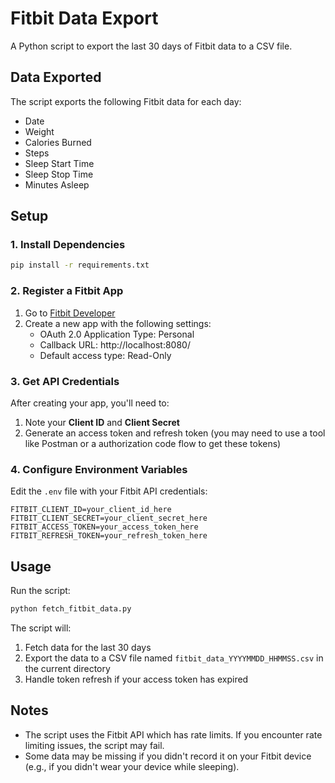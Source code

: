 # Fitbit Data Export

A Python script to export the last 30 days of Fitbit data to a CSV file.

## Data Exported

The script exports the following Fitbit data for each day:
- Date
- Weight
- Calories Burned
- Steps
- Sleep Start Time
- Sleep Stop Time
- Minutes Asleep

## Setup

### 1. Install Dependencies

```bash
pip install -r requirements.txt
```

### 2. Register a Fitbit App

1. Go to [Fitbit Developer](https://dev.fitbit.com/apps/new)
2. Create a new app with the following settings:
   - OAuth 2.0 Application Type: Personal
   - Callback URL: http://localhost:8080/
   - Default access type: Read-Only

### 3. Get API Credentials

After creating your app, you'll need to:
1. Note your **Client ID** and **Client Secret**
2. Generate an access token and refresh token (you may need to use a tool like Postman or a authorization code flow to get these tokens)

### 4. Configure Environment Variables

Edit the `.env` file with your Fitbit API credentials:

```
FITBIT_CLIENT_ID=your_client_id_here
FITBIT_CLIENT_SECRET=your_client_secret_here
FITBIT_ACCESS_TOKEN=your_access_token_here
FITBIT_REFRESH_TOKEN=your_refresh_token_here
```

## Usage

Run the script:

```bash
python fetch_fitbit_data.py
```

The script will:
1. Fetch data for the last 30 days
2. Export the data to a CSV file named `fitbit_data_YYYYMMDD_HHMMSS.csv` in the current directory
3. Handle token refresh if your access token has expired

## Notes

- The script uses the Fitbit API which has rate limits. If you encounter rate limiting issues, the script may fail.
- Some data may be missing if you didn't record it on your Fitbit device (e.g., if you didn't wear your device while sleeping).
